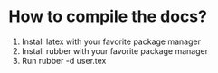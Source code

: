 How to compile the docs?
=======================

1. Install latex with your favorite package manager
2. Install rubber with your favorite package manager
3. Run rubber -d user.tex


